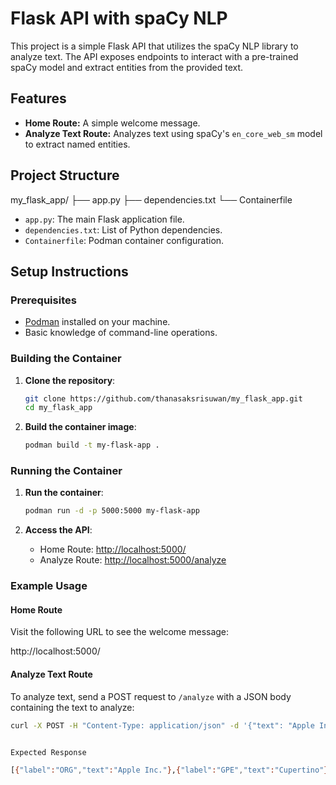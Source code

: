 # Flask API with spaCy NLP

This project is a simple Flask API that utilizes the spaCy NLP library to analyze text. The API exposes endpoints to interact with a pre-trained spaCy model and extract entities from the provided text.

## Features

- **Home Route:** A simple welcome message.
- **Analyze Text Route:** Analyzes text using spaCy's `en_core_web_sm` model to extract named entities.

## Project Structure

my_flask_app/
├── app.py
├── dependencies.txt
└── Containerfile

- `app.py`: The main Flask application file.
- `dependencies.txt`: List of Python dependencies.
- `Containerfile`: Podman container configuration.

## Setup Instructions

### Prerequisites

- [Podman](https://podman.io/getting-started/installation) installed on your machine.
- Basic knowledge of command-line operations.

### Building the Container

1. **Clone the repository**:

    ```bash
    git clone https://github.com/thanasaksrisuwan/my_flask_app.git
    cd my_flask_app
    ```

2. **Build the container image**:

    ```bash
    podman build -t my-flask-app .
    ```

### Running the Container

1. **Run the container**:

    ```bash
    podman run -d -p 5000:5000 my-flask-app
    ```

2. **Access the API**:
    - Home Route: [http://localhost:5000/](http://localhost:5000/)
    - Analyze Route: [http://localhost:5000/analyze](http://localhost:5000/analyze)

### Example Usage

#### Home Route

Visit the following URL to see the welcome message:

http://localhost:5000/

#### Analyze Text Route

To analyze text, send a POST request to `/analyze` with a JSON body containing the text to analyze:

```bash
curl -X POST -H "Content-Type: application/json" -d '{"text": "Apple Inc. is headquartered in Cupertino, California."}' http://localhost:5000/analyze


Expected Response

[{"label":"ORG","text":"Apple Inc."},{"label":"GPE","text":"Cupertino"},{"label":"GPE","text":"California"}]
